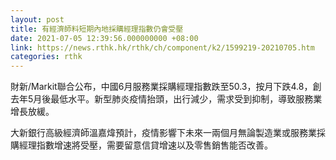 ```yaml
---
layout: post
title: 有經濟師料短期內地採購經理指數仍會受壓
date: 2021-07-05 12:39:56.000000000 +08:00
link: https://news.rthk.hk/rthk/ch/component/k2/1599219-20210705.htm
categories: rthk
---
```


財新/Markit聯合公布，中國6月服務業採購經理指數跌至50.3，按月下跌4.8，創去年5月後最低水平。新型肺炎疫情抬頭，出行減少，需求受到抑制，導致服務業增長放緩。

大新銀行高級經濟師溫嘉煒預計，疫情影響下未來一兩個月無論製造業或服務業採購經理指數增速將受壓，需要留意信貸增速以及零售銷售能否改善。

